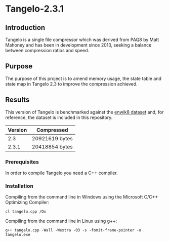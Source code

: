 # Tangelo-2.3.1

## Introduction

Tangelo is a single file compressor which was derived from PAQ8 by Matt Mahoney and has been in development since 2013, seeking a balance between compression ratios and speed.

## Purpose

The purpose of this project is to amend memory usage, the state table and state map in Tangelo 2.3 to improve the compression achieved.


## Results

This version of Tangelo is benchmarked against the [enwik8 dataset](https://cs.fit.edu/~mmahoney/compression/textdata.html) and, for reference, the dataset is included in this repository.

Version  | Compressed |
| ------------- | ------------- |
| 2.3  | 20921619 bytes  |
| 2.3.1  | 20418854 bytes  |


### Prerequisites

In order to compile Tangelo you need a C++ compiler.


### Installation

Compiling from the command line in Windows using the Microsoft C/C++ Optimizing Compiler:

`cl tangelo.cpp /Ox`

Compiling from the command line in Linux using g++:

`g++ tangelo.cpp -Wall -Wextra -O3 -s -fomit-frame-pointer -o tangelo.exe`

